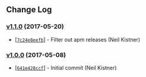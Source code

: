 ## Change Log

### [v1.1.0](https://github.com/wyze/write-changelog/releases/tag/v1.1.0) (2017-05-20)

* [[`7c24e8eefb`](https://github.com/wyze/write-changelog/commit/7c24e8eefb)] - Filter out apm releases (Neil Kistner)

### [v1.0.0](https://github.com/wyze/write-changelog/releases/tag/v1.0.0) (2017-05-08)

* [[`641e428ccf`](https://github.com/wyze/write-changelog/commit/641e428ccf)] - Initial commit (Neil Kistner)
